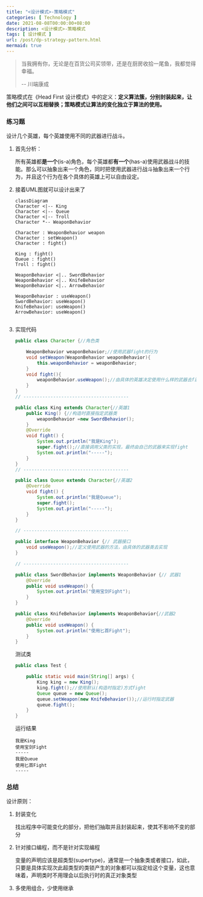```yaml
---
title: "<设计模式>-策略模式"
categories: [ Technology ]
date: 2021-08-08T00:00:00+08:00
description: <设计模式>-策略模式
tags: [ 设计模式 ]
url: /post/dp-strategy-pattern.html
mermaid: true
---
```





>  当我拥有你，无论是在百货公司买领带，还是在厨房收拾一尾鱼，我都觉得幸福。  
>
>  -- 川端康成  

策略模式在《Head First 设计模式》中的定义：**定义算法簇，分别封装起来，让他们之间可以互相替换；策略模式让算法的变化独立于算法的使用。**

### 练习题

设计几个英雄，每个英雄使用不同的武器进行战斗。

1. 首先分析：

   所有英雄都**是一个**(is-a)角色，每个英雄都**有一个**(has-a)使用武器战斗的技能。那么可以抽象出来一个角色，同时把使用武器进行战斗抽象出来一个行为，并且这个行为在各个具体的英雄上可以自由设定。

2. 接着UML图就可以设计出来了

   ```mermaid
   classDiagram
   Character <|-- King
   Character <|-- Queue
   Character <|-- Troll
   Character *-- WeaponBehavior
   
   Character : WeaponBehavior weapon
   Character : setWeapon()
   Character : fight()
   
   King : fight()
   Queue : fight()
   Troll : fight()
   
   WeaponBehavior <|.. SwordBehavior
   WeaponBehavior <|.. KnifeBehavior
   WeaponBehavior <|.. ArrowBehavior
   
   WeaponBehavior : useWeapon()
   SwordBehavior: useWeapon()
   KnifeBehavior: useWeapon()
   ArrowBehavior: useWeapon()
   

3. 实现代码

   ```java
   public class Character {//角色类
   
       WeaponBehavior weaponBehavior;//使用武器fight的行为
       void setWeapon(WeaponBehavior weaponBehavior){
           this.weaponBehavior = weaponBehavior;
       }
       void fight(){
           weaponBehavior.useWeapon();//由具体的英雄决定使用什么样的武器去fight
       }
   }
   // ---------------------------------------
   
   public class King extends Character{//英雄1
       public King() {//构造时直接指定武器类
           weaponBehavior =new SwordBehavior();
       }
       @Override
       void fight() {
           System.out.println("我是King");
           super.fight();//直接调用父类的实现，最终由自己的武器来实现fight
           System.out.println("-----");
       }
   }
   // ---------------------------------------
   
   public class Queue extends Character{//英雄2
       @Override
       void fight() {
           System.out.println("我是Queue");
           super.fight();
           System.out.println("-----");
       }
   }
   
   // ---------------------------------------
   
   public interface WeaponBehavior {// 武器接口
       void useWeapon();//定义使用武器的方法，由具体的武器类去实现
   }
   
   // ---------------------------------------
   
   public class SwordBehavior implements WeaponBehavior {// 武器1
       @Override
       public void useWeapon() {
           System.out.println("使用宝剑Fight");
       }
   }
   
   public class KnifeBehavior implements WeaponBehavior{//武器2
       @Override
       public void useWeapon() {
           System.out.println("使用匕首Fight");
       }
   }
   ```

   测试类

   ```java
   public class Test {
   
       public static void main(String[] args) {
           King king = new King();
           king.fight();//使用默认(构造时指定)方式fight
           Queue queue = new Queue();
           queue.setWeapon(new KnifeBehavior());//运行时指定武器
           queue.fight();
       }
   }
   ```

   

   运行结果

   ```shell
   我是King
   使用宝剑Fight
   -----
   我是Queue
   使用匕首Fight
   -----
   ```

   

### 总结

设计原则：

1. 封装变化

   找出程序中可能变化的部分，把他们抽取并且封装起来，使其不影响不变的部分

2. 针对接口编程，而不是针对实现编程

   变量的声明应该是超类型(supertype)，通常是一个抽象类或者接口，如此，只要是具体实现次此超类型的类锁产生的对象都可以指定给这个变量，这也意味着，声明类时不用理会以后执行时的真正对象类型

3. 多使用组合，少使用继承


